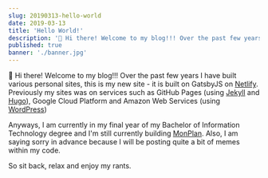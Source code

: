 ```yaml
---
slug: 20190313-hello-world
date: 2019-03-13
title: 'Hello World!'
description: '👋 Hi there! Welcome to my blog!!! Over the past few years I have built various personal sites, this is my new site. '
published: true
banner: './banner.jpg'
---
```


👋 Hi there! Welcome to my blog!!! Over the past few years I have built various personal sites, this is my new site - it is built on GatsbyJS on [Netlify](https://netlify.com). Previously my sites was on services such as GitHub Pages (using [Jekyll](https://jekyllrb.com) and [Hugo](https://gohugo.io)), Google Cloud Platform and Amazon Web Services (using [WordPress](https://wordpress.org))

Anyways, I am currently in my final year of my Bachelor of Information Technology degree and I'm still currently building [MonPlan](https://monplan.apps.monash.edu). Also, I am saying sorry in advance because I will be posting quite a bit of memes within my code.

So sit back, relax and enjoy my rants.
